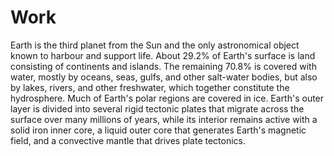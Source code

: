 # Work
Earth is the third planet from the Sun and the only astronomical object known to harbour and support life. About 29.2% of Earth's surface is land consisting of continents and islands. The remaining 70.8% is covered with water, mostly by oceans, seas, gulfs, and other salt-water bodies, but also by lakes, rivers, and other freshwater, which together constitute the hydrosphere. Much of Earth's polar regions are covered in ice. Earth's outer layer is divided into several rigid tectonic plates that migrate across the surface over many millions of years, while its interior remains active with a solid iron inner core, a liquid outer core that generates Earth's magnetic field, and a convective mantle that drives plate tectonics.
